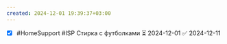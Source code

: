 ```yaml
---
created: 2024-12-01 19:39:37+03:00
---
```

- [x] #HomeSupport #ISP Стирка с футболками ⏳ 2024-12-01 ✅ 2024-12-11